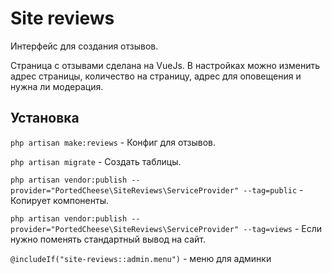 # Site reviews

Интерфейс для создания отзывов.

Страница с отзывами сделана на VueJs. В настройках можно изменить адрес страницы, количество на страницу, адрес для оповещения и нужна ли модерация.

## Установка

`php artisan make:reviews` - Конфиг для отзывов.

`php artisan migrate` - Создать таблицы.

`php artisan vendor:publish --provider="PortedCheese\SiteReviews\ServiceProvider" --tag=public` - Копирует компоненты.

`php artisan vendor:publish --provider="PortedCheese\SiteReviews\ServiceProvider" --tag=views` - Если нужно поменять стандартный вывод на сайт.

`@includeIf("site-reviews::admin.menu")` - меню для админки
